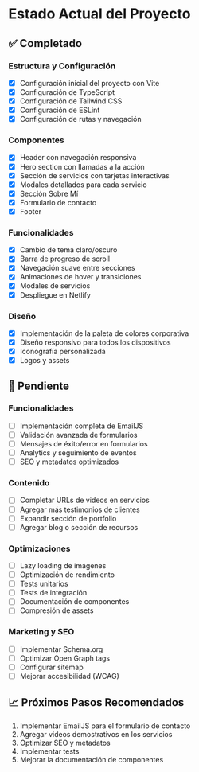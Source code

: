# Estado Actual del Proyecto

## ✅ Completado

### Estructura y Configuración
- [x] Configuración inicial del proyecto con Vite
- [x] Configuración de TypeScript
- [x] Configuración de Tailwind CSS
- [x] Configuración de ESLint
- [x] Configuración de rutas y navegación

### Componentes
- [x] Header con navegación responsiva
- [x] Hero section con llamadas a la acción
- [x] Sección de servicios con tarjetas interactivas
- [x] Modales detallados para cada servicio
- [x] Sección Sobre Mí
- [x] Formulario de contacto
- [x] Footer

### Funcionalidades
- [x] Cambio de tema claro/oscuro
- [x] Barra de progreso de scroll
- [x] Navegación suave entre secciones
- [x] Animaciones de hover y transiciones
- [x] Modales de servicios
- [x] Despliegue en Netlify

### Diseño
- [x] Implementación de la paleta de colores corporativa
- [x] Diseño responsivo para todos los dispositivos
- [x] Iconografía personalizada
- [x] Logos y assets

## 🚧 Pendiente

### Funcionalidades
- [ ] Implementación completa de EmailJS
- [ ] Validación avanzada de formularios
- [ ] Mensajes de éxito/error en formularios
- [ ] Analytics y seguimiento de eventos
- [ ] SEO y metadatos optimizados

### Contenido
- [ ] Completar URLs de videos en servicios
- [ ] Agregar más testimonios de clientes
- [ ] Expandir sección de portfolio
- [ ] Agregar blog o sección de recursos

### Optimizaciones
- [ ] Lazy loading de imágenes
- [ ] Optimización de rendimiento
- [ ] Tests unitarios
- [ ] Tests de integración
- [ ] Documentación de componentes
- [ ] Compresión de assets

### Marketing y SEO
- [ ] Implementar Schema.org
- [ ] Optimizar Open Graph tags
- [ ] Configurar sitemap
- [ ] Mejorar accesibilidad (WCAG)

## 📈 Próximos Pasos Recomendados
1. Implementar EmailJS para el formulario de contacto
2. Agregar videos demostrativos en los servicios
3. Optimizar SEO y metadatos
4. Implementar tests
5. Mejorar la documentación de componentes
